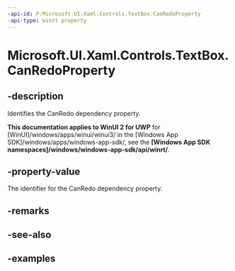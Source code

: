 ```yaml
---
-api-id: P:Microsoft.UI.Xaml.Controls.TextBox.CanRedoProperty
-api-type: winrt property
---
```


<!-- Property syntax.
public DependencyProperty CanRedoProperty { get; }
-->

# Microsoft.UI.Xaml.Controls.TextBox.CanRedoProperty

## -description

Identifies the CanRedo dependency property.

**This documentation applies to WinUI 2 for UWP** for [WinUI]/windows/apps/winui/winui3/ in the [Windows App SDK]/windows/apps/windows-app-sdk/, see the **[Windows App SDK namespaces]/windows/windows-app-sdk/api/winrt/**.

## -property-value

The identifier for the CanRedo dependency property.

## -remarks

## -see-also

## -examples

